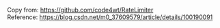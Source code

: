 Copy from: https://github.com/code4wt/RateLimiter  
Reference: https://blog.csdn.net/m0_37609579/article/details/100190091  
